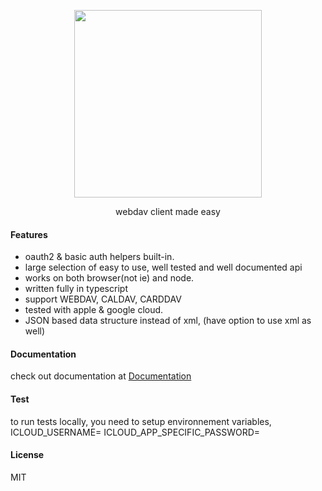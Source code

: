 <p align="center">
  <img width="300" height="300" src="https://github.com/llldar/tsDAV/blob/master/docs/static/img/logo.png">

</p>
<p align="center">
webdav client made easy
</p>

#### Features

- oauth2 & basic auth helpers built-in.
- large selection of easy to use, well tested and well documented api
- works on both browser(not ie) and node.
- written fully in typescript
- support WEBDAV, CALDAV, CARDDAV
- tested with apple & google cloud.
- JSON based data structure instead of xml, (have option to use xml as well)

#### Documentation

check out documentation at [Documentation]()

#### Test

to run tests locally, you need to setup environnement variables,
ICLOUD_USERNAME=
ICLOUD_APP_SPECIFIC_PASSWORD=

#### License

MIT